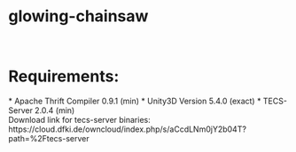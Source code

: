 # glowing-chainsaw

<br />
<h1>Requirements:</h1>
* Apache Thrift Compiler 0.9.1 (min)
* Unity3D Version 5.4.0 (exact)
* TECS-Server 2.0.4 (min)

<br />
Download link for tecs-server binaries:
<br />
https://cloud.dfki.de/owncloud/index.php/s/aCcdLNm0jY2b04T?path=%2Ftecs-server